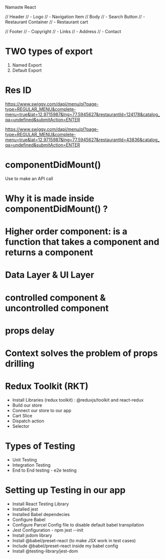Namaste React

// Header
//   - Logo 
//   - Navigation Item 
// Body 
//   - Search Button 
//   - Restaurant Container 
//     - Restaurant cart  

// Footer 
//  - Copyright
//  - Links
//  - Address 
//  - Contact 

# TWO types of export
1. Named Export
2. Default Export


# Res ID

https://www.swiggy.com/dapi/menu/pl?page-type=REGULAR_MENU&complete-menu=true&lat=12.9715987&lng=77.5945627&restaurantId=124178&catalog_qa=undefined&submitAction=ENTER

https://www.swiggy.com/dapi/menu/pl?page-type=REGULAR_MENU&complete-menu=true&lat=12.9715987&lng=77.5945627&restaurantId=43836&catalog_qa=undefined&submitAction=ENTER


# componentDidMount()



Use to make an API call
# Why it is made inside componentDidMount() ?
 

# Higher order component: is a function that takes a component and returns a component
# Data Layer & UI Layer

# controlled component & uncontrolled component

# props delay

# Context solves the problem of props drilling

# Redux Toolkit (RKT)
- Install Libraries (redux toolkit) : @reduxjs/toolkit and react-redux
- Build our store
- Connect our store to our app
- Cart Slice
- Dispatch action
- Selector

# Types of Testing
- Unit Testing
- Integration Testing
- End to End testing - e2e testing

# Setting up Testing in our app
- Install React Testing Library
- Installed jest
- Installed Babel dependecies
- Configure Babel
- Configure Parcel Config file to disable default babel transpilation
- Jest Configuration - npm jest --init
- Install jsdom library
- Install @babel/preset-react (to make JSX work in test cases)
- Include @babel/preset-react inside my babel config
- Install @testing-library/jest-dom




